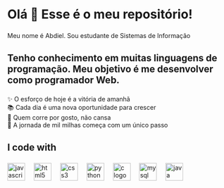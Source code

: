 <h1 align="left">Olá 👋 Esse é o meu repositório!</h1>

###

<p align="left">Meu nome é Abdiel. Sou estudante de Sistemas de Informação</p>

###

<h2 align="left">Tenho conhecimento em muitas linguagens de programação. Meu objetivo é me desenvolver como programador Web.</h2>

###

<p align="left">✨ O esforço de hoje é a vitória de amanhã<br>📚 Cada dia é uma nova oportunidade para crescer<br>🎯 Quem corre por gosto, não cansa<br>🎲 A jornada de mil milhas começa com um único passo</p>

###

<h2 align="left">I code with</h2>

###

<div align="left">
  <img src="https://cdn.jsdelivr.net/gh/devicons/devicon/icons/javascript/javascript-original.svg" height="40" alt="javascript logo"  />
  <img width="12" />
  <img src="https://cdn.jsdelivr.net/gh/devicons/devicon/icons/html5/html5-original.svg" height="40" alt="html5 logo"  />
  <img width="12" />
  <img src="https://cdn.jsdelivr.net/gh/devicons/devicon/icons/css3/css3-original.svg" height="40" alt="css3 logo"  />
  <img width="12" />
  <img src="https://cdn.jsdelivr.net/gh/devicons/devicon/icons/python/python-original.svg" height="40" alt="python logo"  />
  <img width="12" />
  <img src="https://cdn.jsdelivr.net/gh/devicons/devicon/icons/c/c-original.svg" height="40" alt="c logo"  />
  <img width="12" />
  <img src="https://cdn.jsdelivr.net/gh/devicons/devicon/icons/mysql/mysql-original.svg" height="40" alt="mysql logo"  />
  <img width="12" />
  <img src="https://cdn.jsdelivr.net/gh/devicons/devicon/icons/java/java-original.svg" height="40" alt="java logo"  />
</div>

###
